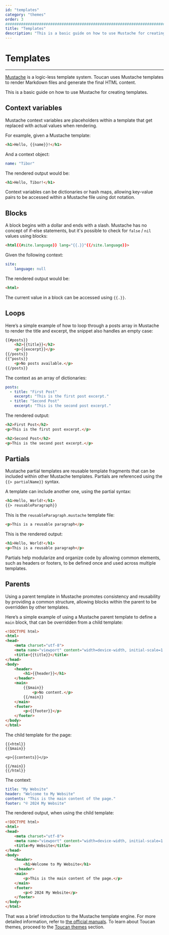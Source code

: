 ```yaml
---
id: "templates"
category: "themes"
order: 3
################################################################################
title: "Templates"
description: "This is a basic guide on how to use Mustache for creating static site templates for Toucan"
---
```


# Templates
---

[Mustache](https://mustache.github.io/mustache.5.html) is a logic-less template system. Toucan uses Mustache templates to render Markdown files and generate the final HTML content.

This is a basic guide on how to use Mustache for creating templates.

## Context variables

Mustache context variables are placeholders within a template that get replaced with actual values when rendering.

For example, given a Mustache template:

```html
<h1>Hello, {{name}}!</h1>
```

And a context object:
```yaml
name: "Tibor"
```

The rendered output would be:

```html
<h1>Hello, Tibor!</h1>
```

Context variables can be dictionaries or hash maps, allowing key-value pairs to be accessed within a Mustache file using dot notation.

## Blocks

A block begins with a dollar and ends with a slash. Mustache has no concept of if-else statements, but it's possible to check for `false` / `nil` values using blocks:

```html
<html{{#site.language}} lang="{{.}}"{{/site.language}}>
```

Given the following context:

```yaml
site:
    language: null
```

The rendered output would be:

```html
<html>
```

The current value in a block can be accessed using `{{.}}`.

## Loops

Here’s a simple example of how to loop through a posts array in Mustache to render the title and excerpt, the snippet also handles an empty case:

```html
{{#posts}}
    <h2>{{title}}</h2>
    <p>{{excerpt}}</p>
{{/posts}}
{{^posts}}
    <p>No posts available.</p>
{{/posts}}
```

The context as an array of dictionaries:

```yaml
posts:
  - title: "First Post"
    excerpt: "This is the first post excerpt."
  - title: "Second Post"
    excerpt: "This is the second post excerpt."
```

The rendered output:

```html
<h2>First Post</h2>
<p>This is the first post excerpt.</p>

<h2>Second Post</h2>
<p>This is the second post excerpt.</p>
```


## Partials

Mustache partial templates are reusable template fragments that can be included within other Mustache templates. Partials are referenced using the `{{> partialName}}` syntax.

A template can include another one, using the partial syntax:
```html
<h1>Hello, World!</h1>
{{> reusableParagraph}}
```

This is the `reusableParagraph.mustache` template file:
```html
<p>This is a reusable paragraph</p>
```

This is the rendered output:
```html
<h1>Hello, World!</h1>
<p>This is a reusable paragraph</p>
```

Partials help modularize and organize code by allowing common elements, such as headers or footers, to be defined once and used across multiple templates.


## Parents

Using a parent template in Mustache promotes consistency and reusability by providing a common structure, allowing blocks within the parent to be overridden by other templates.

Here’s a simple example of using a Mustache parent template to define a `main` block, that can be overridden from a child template:

```html
<!DOCTYPE html>
<html>
<head>
    <meta charset="utf-8">
    <meta name="viewport" content="width=device-width, initial-scale=1.0">
    <title>{{title}}</title>
</head>
<body>
    <header>
        <h1>{{header}}</h1>
    </header>
    <main>
        {{$main}}
            <p>No content.</p>
        {{/main}}
    </main>
    <footer>
        <p>{{footer}}</p>
    </footer>
</body>
</html>
```

The child template for the page:
```
{{<html}}
{{$main}}

<p>{{contents}}</p>

{{/main}}
{{/html}}

```

The context:
```yaml
title: "My Website"
header: "Welcome to My Website"
contents: "This is the main content of the page."
footer: "© 2024 My Website"
```

The rendered output, when using the child template:

```html
<!DOCTYPE html>
<html>
<head>
    <meta charset="utf-8">
    <meta name="viewport" content="width=device-width, initial-scale=1.0">
    <title>My Website</title>
</head>
<body>
    <header>
        <h1>Welcome to My Website</h1>
    </header>
    <main>
        <p>This is the main content of the page.</p>
    </main>
    <footer>
        <p>© 2024 My Website</p>
    </footer>
</body>
</html>
```

That was a brief introduction to the Mustache template engine. For more detailed information, refer to [the official manuals](https://mustache.github.io/mustache.5.html). To learn about Toucan themes, proceed to the [Toucan themes](/docs/themes/toucan-themes/) section.
